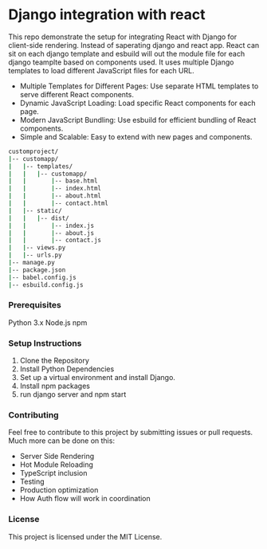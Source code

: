 # Django integration with react

This repo demonstrate the setup for integrating React with Django for client-side rendering. Instead of saperating django and react app. React can sit on each django template and esbuild will out the module file for each django teamplte based on components used. It uses multiple Django templates to load different JavaScript files for each URL.

- Multiple Templates for Different Pages: Use separate HTML templates to serve different React components.
- Dynamic JavaScript Loading: Load specific React components for each page.
- Modern JavaScript Bundling: Use esbuild for efficient bundling of React components.
- Simple and Scalable: Easy to extend with new pages and components.

```sh
customproject/
|-- customapp/
|   |-- templates/
|   |   |-- customapp/
|   |       |-- base.html
|   |       |-- index.html
|   |       |-- about.html
|   |       |-- contact.html
|   |-- static/
|   |   |-- dist/
|   |       |-- index.js
|   |       |-- about.js
|   |       |-- contact.js
|   |-- views.py
|   |-- urls.py
|-- manage.py
|-- package.json
|-- babel.config.js
|-- esbuild.config.js
```


### Prerequisites
Python 3.x
Node.js
npm


### Setup Instructions
1. Clone the Repository
2. Install Python Dependencies
3. Set up a virtual environment and install Django.
4. Install npm packages
5. run django server and npm start

### Contributing
Feel free to contribute to this project by submitting issues or pull requests. Much more can be done on this:
- Server Side Rendering
- Hot Module Reloading
- TypeScript inclusion
- Testing
- Production optimization
- How Auth flow will work in coordination

### License
This project is licensed under the MIT License.

